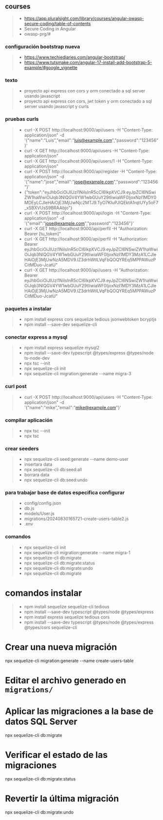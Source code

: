## courses
>- https://app.pluralsight.com/library/courses/angular-owasp-secure-coding/table-of-contents
>- Secure Coding in Angular
>- owasp-prg/#

### configuración bootstrap nueva
>- https://www.techiediaries.com/angular-bootstrap/
>- https://www.tutsmake.com/angular-17-install-add-bootstrap-5-example/#google_vignette

### texto
>- proyecto api express con cors y orm conectado a sql server usando javascript
>- proyecto api express con cors, jwt token y orm conectado a sql server usando javascript y curls



### pruebas curls
>- curl -X POST http://localhost:9000/api/users -H "Content-Type: application/json" -d '{"name":"Luis","email":"luis@example.com","password":"123456"}'
>- curl -X GET http://localhost:9000/api/users -H "Content-Type: application/json"
>- curl -X GET http://localhost:9000/api/users/1 -H "Content-Type: application/json"
>- curl -X POST http://localhost:9000/api/register -H "Content-Type: application/json" -d '{"name":"jose","email":"jose@example.com","password":"123456"}'
>- {"token":"eyJhbGciOiJIUzI1NiIsInR5cCI6IkpXVCJ9.eyJpZCI6NSwiZW1haWwiOiJqb3NlQGV4YW1wbGUuY29tIiwiaWF0IjoxNzI1MDY0MDEyLCJleHAiOjE3MjUwNjc2MTJ9.TyO7KIuPJlQEktA1rqtUYy5oF7_xSBXVUsS9BRAAbjo"}
>- curl -X POST http://localhost:9000/api/login -H "Content-Type: application/json" -d '{"email":"jose@example.com","password":"123456"}'
>- curl -X GET http://localhost:9000/api/perfil -H "Authorization: Bearer [tu_token]"
>- curl -X GET http://localhost:9000/api/perfil -H "Authorization: Bearer eyJhbGciOiJIUzI1NiIsInR5cCI6IkpXVCJ9.eyJpZCI6NSwiZW1haWwiOiJqb3NlQGV4YW1wbGUuY29tIiwiaWF0IjoxNzI1MDY3MzA1LCJleHAiOjE3MjUwNzA5MDV9.IZ3drhWtILVqFbQOQYREq5MPPAWuzPCitMDuo-JcatU"
>- curl -X GET http://localhost:9000/api/users -H "Authorization: Bearer eyJhbGciOiJIUzI1NiIsInR5cCI6IkpXVCJ9.eyJpZCI6NSwiZW1haWwiOiJqb3NlQGV4YW1wbGUuY29tIiwiaWF0IjoxNzI1MDY3MzA1LCJleHAiOjE3MjUwNzA5MDV9.IZ3drhWtILVqFbQOQYREq5MPPAWuzPCitMDuo-JcatU"

### paquetes a instalar
>- npm install express cors sequelize tedious jsonwebtoken bcryptjs
>- npm install --save-dev sequelize-cli

### conectar express a mysql
>- npm install express sequelize mysql2
>- npm install --save-dev typescript @types/express @types/node ts-node-dev
>- npx tsc --init
>- npx sequelize-cli init
>- npx sequelize-cli migration:generate --name migra-3

### curl post
>- curl -X POST http://localhost:9000/api/users -H "Content-Type: application/json" -d '{"name":"mike","email":"mike@example.com"}'


### compilar aplicación
>- npx tsc --init
>- npx tsc

### crear seeders
>- npx sequelize-cli seed:generate --name demo-user
>- insertara data
>- npx sequelize-cli db:seed:all
>- borrara data
>- npx sequelize-cli db:seed:undo

### para trabajar base de datos especifica configurar
>- config/config.json
>- db.js
>- models/User.js
>- migrations/20240830165721-create-users-table2.js
>- .env


### comandos
>- npx sequelize-cli init
>- npx sequelize-cli migration:generate --name migra-1
>- npx sequelize-cli db:migrate
>- npx sequelize-cli db:migrate:status
>- npx sequelize-cli db:migrate:undo
>- npx sequelize-cli db:migrate

# comandos instalar
>- npm install sequelize sequelize-cli tedious
>- npm install --save-dev typescript @types/node @types/express
>- npm install express sequelize tedious cors
>- npm install --save-dev typescript @types/node @types/express @types/cors sequelize-cli


# Crear una nueva migración
npx sequelize-cli migration:generate --name create-users-table

# Editar el archivo generado en `migrations/`

# Aplicar las migraciones a la base de datos SQL Server
npx sequelize-cli db:migrate

# Verificar el estado de las migraciones
npx sequelize-cli db:migrate:status

# Revertir la última migración
npx sequelize-cli db:migrate:undo
